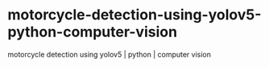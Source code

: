 # motorcycle-detection-using-yolov5-python-computer-vision
motorcycle detection  using yolov5 | python | computer vision
